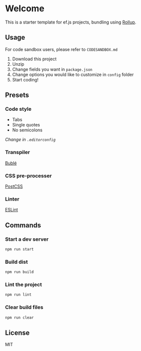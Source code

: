 # Welcome

This is a starter template for ef.js projects, bundling using [Rollup](https://rollupjs.org).

## Usage

For code sandbox users, please refer to `CODESANDBOX.md`

1. Download this project
2. Unzip
3. Change fields you want in `package.json`
4. Change options you would like to customize in `config` folder
5. Start coding!

## Presets

### Code style

- Tabs
- Single quotes
- No semicolons

*Change in `.editorconfig`*

### Transpiler

[Bublé](https://buble.surge.sh)

### CSS pre-processer

[PostCSS](https://postcss.org)

### Linter

[ESLint](https://eslint.org)


## Commands

### Start a dev server

```bash
npm run start
```

### Build dist

```bash
npm run build
```

### Lint the project

```bash
npm run lint
```

### Clear build files
```bash
npm run clear
```

## License

MIT

